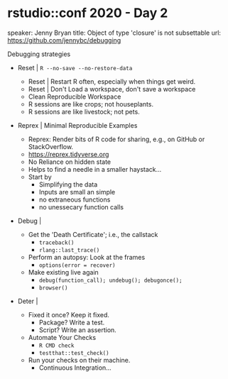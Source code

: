 # rstudio::conf 2020 - Day 2

speaker: Jenny Bryan
title: Object of type 'closure' is not subsettable
url:  <https://github.com/jennybc/debugging>

Debugging strategies

- Reset | `R --no-save --no-restore-data`
  - Reset | Restart R often, especially when things get weird.
  - Reset | Don't Load a workspace, don't save a workspace
  - Clean Reproducible Workspace
  - R sessions are like crops; not houseplants.
  - R sessions are like livestock; not pets.

- Reprex | Minimal Reproducible Examples
  - Reprex: Render bits of R code for sharing, e.g., on GitHub or StackOverflow. 
  - <https://reprex.tidyverse.org>
  - No Reliance on hidden state
  - Helps to find a needle in a smaller haystack...
  - Start by
    - Simplifying the data
    - Inputs are small an simple
    - no extraneous functions
    - no unessecary function calls

- Debug | 
  - Get the 'Death Certificate'; i.e., the callstack
    - `traceback()`
    - `rlang::last_trace()`
  - Perform an autopsy: Look at the frames
    - `options(error = recover)`
  - Make existing live again
    - `debug(function_call); undebug(); debugonce();`
    - `browser()`

- Deter |
  - Fixed it once? Keep it fixed.
    - Package? Write a test.
    - Script? Write an assertion.
  - Automate Your Checks
    - `R CMD check`
    - `testthat::test_check()`
  - Run your checks on their machine.
    - Continuous Integration...
  